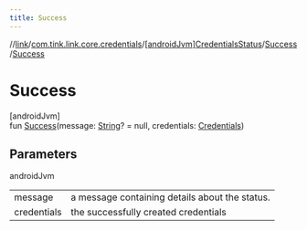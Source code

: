 ```yaml
---
title: Success
---
```

//[link](../../../../index.html)/[com.tink.link.core.credentials](../../index.html)/[[androidJvm]CredentialsStatus](../index.html)/[Success](index.html)/[Success](-success.html)



# Success



[androidJvm]\
fun [Success](-success.html)(message: [String](https://kotlinlang.org/api/latest/jvm/stdlib/kotlin/-string/index.html)? = null, credentials: [Credentials](../../../com.tink.model.credentials/[android-jvm]-credentials/index.html))



## Parameters


androidJvm

| | |
|---|---|
| message | a message containing details about the status. |
| credentials | the successfully created credentials |




